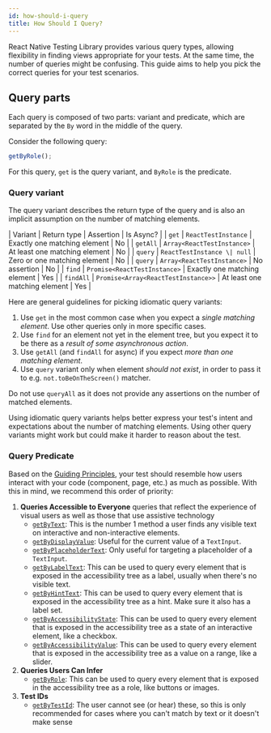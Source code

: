 ```yaml
---
id: how-should-i-query
title: How Should I Query?
---
```


React Native Testing Library provides various query types, allowing flexibility in finding views appropriate for your tests. At the same time, the number of queries might be confusing. This guide aims to help you pick the correct queries for your test scenarios.

## Query parts

Each query is composed of two parts: variant and predicate, which are separated by the `By` word in the middle of the query.

Consider the following query:

```ts
getByRole();
```

For this query, `get` is the query variant, and `ByRole` is the predicate.

### Query variant

The query variant describes the return type of the query and is also an implicit assumption on the number of matching elements.

| Variant | Return type | Assertion | Is Async? |
| `get` | `ReactTestInstance` | Exactly one matching element | No |
| `getAll` | `Array<ReactTestInstance>` | At least one matching element | No |
| `query` | `ReactTestInstance \| null` | Zero or one matching element | No |
| `query` | `Array<ReactTestInstance>` | No assertion | No |
| `find` | `Promise<ReactTestInstance>` | Exactly one matching element | Yes |
| `findAll` | `Promise<Array<ReactTestInstance>>` | At least one matching element | Yes |

Here are general guidelines for picking idiomatic query variants:

1. Use `get` in the most common case when you expect a _single matching element_. Use other queries only in more specific cases.
2. Use `find` for an element not yet in the element tree, but you expect it to be there as a _result of some asynchronous action_.
3. Use `getAll` (and `findAll` for async) if you expect _more than one matching element_.
4. Use `query` variant only when element _should not exist_, in order to pass it to e.g. `not.toBeOnTheScreen()` matcher.

Do not use `queryAll` as it does not provide any assertions on the number of matched elements.

Using idiomatic query variants helps better express your test's intent and expectations about the number of matching elements. Using other query variants might work but could make it harder to reason about the test.

### Query Predicate

Based on the [Guiding Principles](https://testing-library.com/docs/guiding-principles), your test should resemble how users interact with your code (component, page, etc.) as much as possible. With this in mind, we recommend this order of priority:

1. **Queries Accessible to Everyone** queries that reflect the experience of visual users as well as those that use assistive technology
   - [`getByText`](https://callstack.github.io/react-native-testing-library/docs/api-queries#bytext): This is the number 1 method a user finds any visible text on interactive and non-interactive elements.
   - [`getByDisplayValue`](https://callstack.github.io/react-native-testing-library/docs/api-queries#bydisplayvalue): Useful for the current value of a `TextInput`.
   - [`getByPlaceholderText`](https://callstack.github.io/react-native-testing-library/docs/api-queries#byplaceholdertext): Only useful for targeting a placeholder of a `TextInput`.
   - [`getByLabelText`](https://callstack.github.io/react-native-testing-library/docs/api-queries#bylabeltext): This can be used to query every element that is exposed in the accessibility tree as a label, usually when there's no visible text.
   - [`getByHintText`](https://callstack.github.io/react-native-testing-library/docs/api-queries#bya11yhint-byaccessibilityhint-byhinttext): This can be used to query every element that is exposed in the accessibility tree as a hint. Make sure it also has a label set.
   - [`getByAccessibilityState`](https://callstack.github.io/react-native-testing-library/docs/api-queries#bya11ystate-byaccessibilitystate): This can be used to query every element that is exposed in the accessibility tree as a state of an interactive element, like a checkbox.
   - [`getByAccessibilityValue`](https://callstack.github.io/react-native-testing-library/docs/api-queries#bya11value-byaccessibilityvalue): This can be used to query every element that is exposed in the accessibility tree as a value on a range, like a slider.
2. **Queries Users Can Infer**
   - [`getByRole`](https://callstack.github.io/react-native-testing-library/docs/api-queries#byrole): This can be used to query every element that is exposed in the accessibility tree as a role, like buttons or images.
3. **Test IDs**
   - [`getByTestId`](https://callstack.github.io/react-native-testing-library/docs/api-queries#bytestid): The user cannot see (or hear) these, so this is only recommended for cases where you can't match by text or it doesn't make sense

